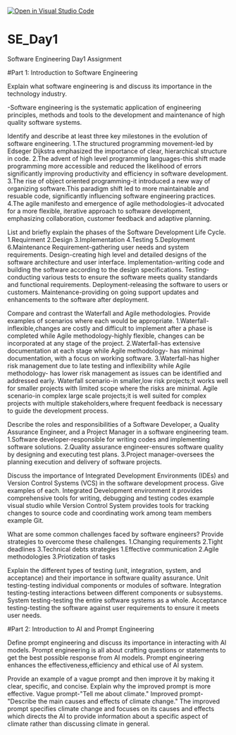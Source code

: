 [![Open in Visual Studio Code](https://classroom.github.com/assets/open-in-vscode-2e0aaae1b6195c2367325f4f02e2d04e9abb55f0b24a779b69b11b9e10269abc.svg)](https://classroom.github.com/online_ide?assignment_repo_id=15565856&assignment_repo_type=AssignmentRepo)
# SE_Day1
Software Engineering Day1 Assignment

#Part 1: Introduction to Software Engineering

Explain what software engineering is and discuss its importance in the technology industry.

-Software engineering is the systematic application of engineering principles, methods and tools to the development and maintenance of high quality software systems.

Identify and describe at least three key milestones in the evolution of software engineering.
1.The structured programming movement-led by Edseger Dijkstra emphasized the importance of clear, hierarchical structure in code.
2.The advent of high level programming languages-this shift made programming more accessible and reduced the likelihood of errors significantly improving productivity and efficiency in software development.
3.The rise of object oriented programming-it introduced a new way of organizing software.This paradigm shift led to more maintainable and resuable code, significantly influencing software engineering practices.
4.The agile manifesto and emergence of agile methodologies-it advocated for a more flexible, iterative approach to software development, emphasizing collaboration, customer feedback and adaptive planning.


List and briefly explain the phases of the Software Development Life Cycle.
1.Requirment 
2.Design
3.Implementation
4.Testing
5.Deployment
6.Maintenance
Requirement-gathering user needs and system requirements.
Design-creating high level and detailed designs of the software architecture and user interface.
Implementation-writing code and building the software according to the design specifications.
Testing-conducting various tests to ensure the software meets quality standards and functional requirements.
Deployment-releasing the software to users or customers.
Maintenance-providing on going support updates and enhancements to the software after deployment.


Compare and contrast the Waterfall and Agile methodologies. Provide examples of scenarios where each would be appropriate.
1.Waterfall-inflexible,changes are costly and difficult to implement after a phase is completed while Agile methodology-highly flexible, changes can be incorporated at any stage of the project.
2.Waterfall-has extensive documentation at each stage while Agile methodology- has minimal documentation, with a focus on working software.
3.Waterfall-has higher risk management due to late testing and inflexibility while Agile methodology- has lower risk management as issues can be identified and addressed early.
Waterfall scenario-in smaller,low risk projects;it works well for smaller projects with limited scope where the risks are minimal.
Agile scenario-in complex large scale projects;it is well suited for complex projects with multiple stakeholders,where frequent feedback is necessary to guide the development process.


Describe the roles and responsibilities of a Software Developer, a Quality Assurance Engineer, and a Project Manager in a software engineering team.
1.Software developer-responsible for writing codes and implementing software solutions.
2.Quality assurance engineer-ensures software quality by designing and executing test plans.
3.Project manager-oversees the planning execution and delivery of software projects.



Discuss the importance of Integrated Development Environments (IDEs) and Version Control Systems (VCS) in the software development process. Give examples of each.
Integrated Development environment it provides comprehensive tools for writing, debugging and testing codes example visual studio while Version Control System provides tools for tracking changes to source code and coordinating work among team members example Git.


What are some common challenges faced by software engineers? Provide strategies to overcome these challenges.
1.Changing requirements 
2.Tight deadlines 
3.Technical debts
strategies
1.Effective communication 
2.Agile methodologies 
3.Priotization of tasks


Explain the different types of testing (unit, integration, system, and acceptance) and their importance in software quality assurance.
Unit testing-testing individual components or modules of software.
Integration testing-testing interactions between different components or subsystems.
System testing-testing the entire software systems as a whole.
Acceptance testing-testing the software against user requirements to ensure it meets user needs.

#Part 2: Introduction to AI and Prompt Engineering


Define prompt engineering and discuss its importance in interacting with AI models.
Prompt engineering is all about crafting questions or statements to get the best possible response from AI models.
Prompt engineering enhances the effectiveness,efficiency and ethical use of AI system.


Provide an example of a vague prompt and then improve it by making it clear, specific, and concise. Explain why the improved prompt is more effective.
Vague prompt-"Tell me about climate."
Improved prompt-"Describe the main causes and effects of climate change."
The improved prompt specifies climate change and focuses on its causes and effects which directs the AI to provide information about a specific aspect of climate rather than discussing climate in general.